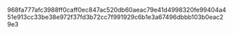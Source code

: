 968fa777afc3988ff0caff0ec847ac520db60aeac79e41d4998320fe99404a451e913cc33be38e972f37fd3b72cc7f991929c6b1e3a67496dbbb103b0eac29e3

